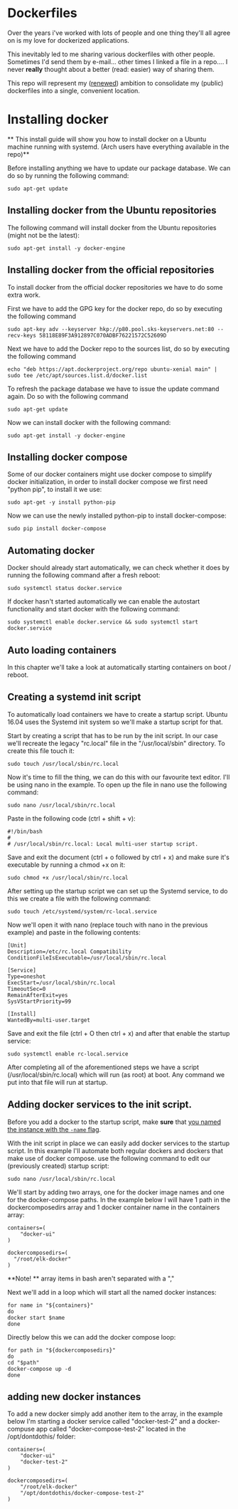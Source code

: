 # Dockerfiles
Over the years i've worked with lots of people and one thing they'll all agree on is my love for dockerized applications.

This inevitably led to me sharing various dockerfiles with other people. Sometimes I'd send them by e-mail... other times I linked a file in a repo.... I never **really** thought about a better (read: easier) way of sharing them.

This repo will represent my ([renewed](https://github.com/Mastermindzh/Scripts/tree/master/docker)) ambition to consolidate my (public) dockerfiles into a single, convenient location.


# Installing docker
** This install guide will show you how to install docker on a Ubuntu machine running with systemd. (Arch users have everything available in the repo)**

Before installing anything we have to update our package database. We can do so by running the following command:

```
sudo apt-get update
```

## Installing docker from the Ubuntu repositories
The following command will install docker from the Ubuntu repositories (might not be the latest):
```
sudo apt-get install -y docker-engine
```

## Installing docker from the official repositories
To install docker from the official docker repositories we have to do some extra work.

First we have to add the GPG key for the docker repo, do so by executing the following command
````
sudo apt-key adv --keyserver hkp://p80.pool.sks-keyservers.net:80 --recv-keys 58118E89F3A912897C070ADBF76221572C52609D
````
Next we have to add the Docker repo to the sources list, do so by executing the following command
```
echo "deb https://apt.dockerproject.org/repo ubuntu-xenial main" | sudo tee /etc/apt/sources.list.d/docker.list
```
To refresh the package database we have to issue the update command again. Do so with the following command
```
sudo apt-get update
```
Now we can install docker with the following command:
```
sudo apt-get install -y docker-engine
```

## Installing docker compose
Some of our docker containers might use docker compose to simplify docker initialization, in order to install docker compose we first need "python pip", to install it we use:
```
sudo apt-get -y install python-pip
```
Now we can use the newly installed python-pip to install docker-compose:
```
sudo pip install docker-compose 
```
## Automating docker
Docker should already start automatically, we can check whether it does by running the following command after a fresh reboot:
```
sudo systemctl status docker.service
```
If docker hasn't started automatically we can enable the autostart functionality and start docker with the following command:
```
sudo systemctl enable docker.service && sudo systemctl start docker.service
```

## Auto loading containers
In this chapter we'll take a look at automatically starting containers on boot / reboot.

## Creating a systemd init script
To automatically load containers we have to create a startup script. Ubuntu 16.04 uses the Systemd init system so we'll make a startup script for that.

Start by creating a script that has to be run by the init script. In our case we'll recreate the legacy "rc.local" file in the "/usr/local/sbin" directory. To create this file touch it:
```
sudo touch /usr/local/sbin/rc.local
```
Now it's time to fill the thing, we can do this with our favourite text editor. I'll be using nano in the example. 
To open up the file in nano use the following command:
```
sudo nano /usr/local/sbin/rc.local
```
Paste in the following code (ctrl + shift + v):
```
#!/bin/bash
#
# /usr/local/sbin/rc.local: Local multi-user startup script.
```
Save and exit the document (ctrl + o followed by ctrl + x) and make sure it's executable by running a chmod +x on it:
```
sudo chmod +x /usr/local/sbin/rc.local
```
After setting up the startup script we can set up the Systemd service, to do this we create a file with the following command:
```
sudo touch /etc/systemd/system/rc-local.service
```
Now we'll open it with nano (replace touch with nano in the previous example) and paste in the following contents:

```
[Unit]
Description=/etc/rc.local Compatibility
ConditionFileIsExecutable=/usr/local/sbin/rc.local
 
[Service]
Type=oneshot
ExecStart=/usr/local/sbin/rc.local
TimeoutSec=0
RemainAfterExit=yes
SysVStartPriority=99
 
[Install]
WantedBy=multi-user.target
```
Save and exit the file (ctrl + O then ctrl + x) and after that enable the startup service:
```
sudo systemctl enable rc-local.service
```
After completing all of the aforementioned steps we have a script (/usr/local/sbin/rc.local) which will run (as root) at boot. Any command we put into that file will run at startup.

## Adding docker services to the init script.
Before you add a docker to the startup script, make **sure** that [you named the instance with the `-name` flag](https://blog.docker.com/2013/10/docker-0-6-5-links-container-naming-advanced-port-redirects-host-integration/).

With the init script in place we can easily add docker services to the startup script. In this example I'll automate both regular dockers and dockers that make use of docker compose.
use the following command to edit our (previously created) startup script:

```
sudo nano /usr/local/sbin/rc.local
```

We'll start by adding two arrays, one for the docker image names and one for the docker-compose paths. In the example below I will have 1 path in the dockercomposedirs array and 1 docker container name in the containers array:
```
containers=(
    "docker-ui"
)
 
dockercomposedirs=(
  "/root/elk-docker"
)
```
**Note! ** array items in bash aren't separated with a ","

Next we'll add in a loop which will start all the named docker instances:

```
for name in "${containers}"
do
docker start $name
done
```

Directly below this we can add the docker compose loop:

```
for path in "${dockercomposedirs}"
do
cd "$path"
docker-compose up -d
done
```

## adding new docker instances
To add a new docker simply add another item to the array, in the example below I'm starting a docker service called "docker-test-2" and a docker-compuse app called "docker-compose-test-2" located in the /opt/dontdothis/ folder:
```
containers=(
    "docker-ui"
    "docker-test-2"
)
 
dockercomposedirs=(
    "/root/elk-docker"
    "/opt/dontdothis/docker-compose-test-2"
)
```

